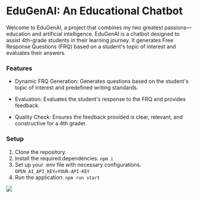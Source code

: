 # EduGenAI: An Educational Chatbot

Welcome to EduGenAI, a project that combines my two greatest passions—education and artificial intelligence. EduGenAI is a chatbot designed to assist 4th-grade students in their learning journey. It generates Free Response Questions (FRQ) based on a student's topic of interest and evaluates their answers.

### Features

* Dynamic FRQ Generation: Generates questions based on the student's topic of interest and predefined writing standards.

* Evaluation: Evaluates the student's response to the FRQ and provides feedback.

* Quality Check: Ensures the feedback provided is clear, relevant, and constructive for a 4th grader.

### Setup

1. Clone the repository. 
2. Install the required dependencies. `npm i`
3. Set up your .env file with necessary configurations. `OPEN_AI_API_KEY=YOUR-API-KEY`
4. Run the application. `npm run start`

![](https://insight.openexo.com/content/images/size/w1384/2023/06/kentlangley_imagine_a_modern_vibrant_classroom_setting._At_the__32d6c009-8b6e-41fc-ab15-0417b4c8efd6.png)
